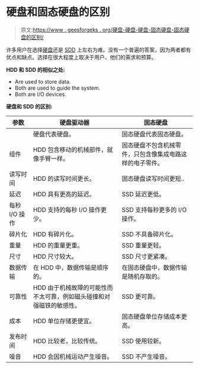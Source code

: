 # 硬盘和固态硬盘的区别

> 原文:[https://www . geesforgeks . org/硬盘-硬盘-硬盘-固态硬盘-固态硬盘的区别/](https://www.geeksforgeeks.org/difference-between-hard-disk-drive-hdd-and-solid-state-drive-ssd/)

许多用户在选择[硬盘](https://www.geeksforgeeks.org/operating-system-secondary-memory-hard-disk-drive/)还是 [SDD](https://www.geeksforgeeks.org/introduction-to-solid-state-drive-ssd/) 上左右为难。没有一个普遍的答案，因为两者都有优点和缺点。选择在很大程度上取决于用户、他们的需求和预算。

**HDD 和 SDD 的相似之处:**

*   Are used to store data.
*   Both are used to guide the system.
*   Both are I/O devices.

**硬盘和 SDD 的区别:**

| 参数 | 硬盘驱动器 | 固态硬盘 |
| --- | --- | --- |
|  | 硬盘代表硬盘。 | 固态硬盘代表固态硬盘。 |
| 组件 | HDD 包含移动的机械部件，就像手臂一样。 | 固态硬盘不包含机械零件，只包含像集成电路这样的电子零件。 |
| 读写时间 | HDD 的读写时间更长。 | 固态硬盘读写时间更短.. |
| 延迟 | HDD 具有更高的延迟。 | SSD 延迟更低。 |
| 每秒 I/O 操作 | HDD 支持的每秒 I/O 操作更少。 | SSD 支持每秒更多的 I/O 操作。 |
| 碎片化 | HDD 有碎片化。 | SSD 不具备碎片化。 |
| 重量 | HDD 的重量更重。 | SSD 重量更轻。 |
| 尺寸 | HDD 尺寸较大。 | SSD 尺寸更紧凑。 |
| 数据传输 | 在 HDD 中，数据传输是顺序的。 | 在固态硬盘中，数据传输是随机存取的。 |
| 可靠性 | HDD 由于机械故障的可能性而不太可靠，例如磁头碰撞和对强磁铁的敏感性。 | SSD 更可靠。 |
| 成本 | HDD 单位存储更便宜。 | 固态硬盘单位存储成本更高。 |
| 发布时间 | HDD 比较老，比较传统。 | SSD 使用较新。 |
| 噪音 | HDD 会因机械运动产生噪音。 | SSD 不产生噪音。 |
